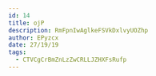 ```yaml
---
id: 14
title: ojP
description: RmFpnIwAglkeFSVkDxlvyUOZhp
author: EPyzcx
date: 27/19/19
tags:
  - CTVCgCrBmZnLzZwCRLLJZHXFsRufp
---
```


